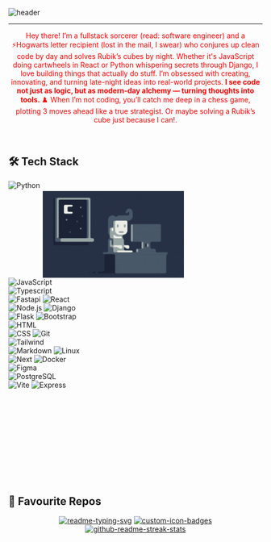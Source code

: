 

![header](https://capsule-render.vercel.app/api?type=venom&height=200&color=gradient&text=Mokhele%20Katleho&textBg=false&section=header&fontSize=70&desc=Software%20Engineer%20|%20Web%20Developer&descAlignY=65&stroke=00563B)

---

<p style="color: red;" align="center" >
Hey there! I’m a fullstack sorcerer (read: software engineer) and a ⚡Hogwarts letter recipient (lost in the mail, I swear) who conjures up clean code by day and solves Rubik’s cubes by night. Whether it's JavaScript doing cartwheels in React or Python whispering secrets through Django, I love building things that actually do stuff. I’m obsessed with creating, innovating, and turning late-night ideas into real-world projects. <b> I see code not just as logic, but as modern-day alchemy — turning thoughts into tools. </b>♟️ When I’m not coding, you’ll catch me deep in a chess game, plotting 3 moves ahead like a true strategist. Or maybe solving a Rubik’s cube just because I can!.
</p>

<br>


<div style="display: flex; justify-content: space-between; align-items: flex-start;margin-bottom:100px">
  <div>
    <h2>🛠 Tech Stack</h2>
    <img style="margin-top: 20px;margin-right:20px" alt="Night Coding" src="https://raw.githubusercontent.com/AVS1508/AVS1508/master/assets/Night-Coding.gif" width="280" align="right">
    <p style="width:40%" >
      <img src="https://img.shields.io/badge/-Python-05122A?style=flat&logo=python" alt="Python">
      <img src="https://img.shields.io/badge/-JavaScript-05122A?style=flat&logo=javascript" alt="JavaScript">
      <img src="https://img.shields.io/badge/-Typescript-05122A?style=flat&logo=Typescript" alt="Typescript">
      <img src="https://img.shields.io/badge/FastApi-05122A?style=flat&logo=Fastapi" alt="Fastapi">
      <img src="https://img.shields.io/badge/-React-05122A?style=flat&logo=react" alt="React"> <br>
      <img src="https://img.shields.io/badge/-Node.js-05122A?style=flat&logo=node.js" alt="Node.js">
      <img src="https://img.shields.io/badge/-Django-05122A?style=flat&logo=django&logoColor=00BC81" alt="Django">
      <img src="https://img.shields.io/badge/-Flask-05122A?style=flat&logo=flask" alt="Flask">
      <img src="https://img.shields.io/badge/-Bootstrap-05122A?style=flat&logo=bootstrap&logoColor=563D7C" alt="Bootstrap">
      <img src="https://img.shields.io/badge/-HTML-05122A?style=flat&logo=HTML5" alt="HTML"> <br>
      <img src="https://img.shields.io/badge/-CSS-05122A?style=flat&logo=CSS3&logoColor=1572B6" alt="CSS">
      <img src="https://img.shields.io/badge/-Git-05122A?style=flat&logo=git" alt="Git">
      <img src="https://img.shields.io/badge/-Tailwind-05122A?style=flat&logo=Tailwind-CSS" alt="Tailwind">
      <img src="https://img.shields.io/badge/-Markdown-05122A?style=flat&logo=markdown" alt="Markdown">
      <img src="https://img.shields.io/badge/-Linux-05122A?style=flat&logo=Linux" alt="Linux"><br>
      <img src="https://img.shields.io/badge/-Next-05122A?style=flat&logo=Next-js" alt="Next">
      <img src="https://img.shields.io/badge/-Docker-05122A?style=flat&logo=Docker" alt="Docker">
      <img src="https://img.shields.io/badge/-Figma-05122A?style=flat&logo=Figma" alt="Figma">
      <img src="https://img.shields.io/badge/-PostgreSQL-05122A?style=flat&logo=PostgreSQL" alt="PostgreSQL"><br>
      <img src="https://img.shields.io/badge/-Vite-05122A?style=flat&logo=Vite" alt="Vite">
      <img src="https://img.shields.io/badge/-Express-05122A?style=flat&logo=Express" alt="Express">
    </p>
  </div>
</div>


<br>

<div style="margin-top:2rem" >
  <br>
  <h2> 🌟 Favourite Repos </h2>
  
  <p align="center">
      <a href="https://github.com/mokhelek/SocialWriter"><img width="278" src="https://denvercoder1-github-readme-stats.vercel.app/api/pin/?username=mokhelek&repo=SocialWriter&theme=react&bg_color=1F222E&title_color=F85D7F&hide_border=true&icon_color=F8D866&show_icons=false" alt="readme-typing-svg"></a>
      <a href="https://github.com/mokhelek/a-django-built-resume-generator.git"><img width="278" src="https://denvercoder1-github-readme-stats.vercel.app/api/pin?username=mokhelek&repo=a-django-built-resume-generator&theme=react&bg_color=1F222E&title_color=F85D7F&hide_border=true&icon_color=F8D866&show_icons=false" alt="custom-icon-badges"></a>
      <a href="https://github.com/mokhelek/mzansi-chess"><img width="278" src="https://denvercoder1-github-readme-stats.vercel.app/api/pin/?username=mokhelek&repo=mzansi-chess&theme=react&bg_color=1F222E&title_color=F85D7F&hide_border=true&icon_color=F8D866&show_icons=false" alt="github-readme-streak-stats"></a>
  </p>

</div>


  <br>

